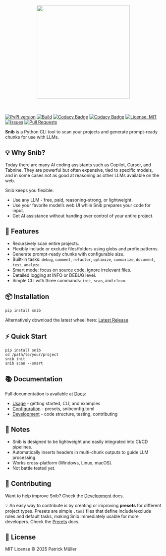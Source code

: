 <h1 align="center">
<img src="https://gist.githubusercontent.com/patmllr/4fa5d1b50a1475c91d8323c75de8a2a2/raw/26ea2b9795a70cf65fc753b5b8eb3ac64f300cc7/snib.svg" width="300">
</h1><br>


[![PyPI version](https://img.shields.io/pypi/v/snib.svg)](https://pypi.org/project/snib/)
[![Build](https://github.com/patmllr/snib/actions/workflows/release.yml/badge.svg)](https://github.com/patmllr/snib/actions/workflows/release.yml)
[![Codacy Badge](https://app.codacy.com/project/badge/Grade/0f5cf59b56334f75a75892804f237677)](https://app.codacy.com/gh/patmllr/snib/dashboard?utm_source=gh&utm_medium=referral&utm_content=&utm_campaign=Badge_grade)
[![Codacy Badge](https://app.codacy.com/project/badge/Coverage/0f5cf59b56334f75a75892804f237677)](https://app.codacy.com/gh/patmllr/snib/dashboard?utm_source=gh&utm_medium=referral&utm_content=&utm_campaign=Badge_coverage)
[![License: MIT](https://img.shields.io/badge/License-MIT-green.svg)](https://opensource.org/licenses/MIT)
[![Issues](https://img.shields.io/github/issues/patmllr/snib)](https://github.com/patmllr/snib/issues)
[![Pull Requests](https://img.shields.io/github/issues-pr/patmllr/snib)](https://github.com/patmllr/snib/pulls)

**Snib** is a Python CLI tool to scan your projects and generate prompt-ready chunks for use with LLMs.

## 💡 Why Snib?

Today there are many AI coding assistants such as Copilot, Cursor, and Tabnine. They are powerful but often expensive, tied to specific models, and in some cases not as good at reasoning as other LLMs available on the web.

Snib keeps you flexible:
- Use any LLM - free, paid, reasoning-strong, or lightweight.  
- Use your favorite model’s web UI while Snib prepares your code for input.
- Get AI assistance without handing over control of your entire project.

## 🚀 Features

- Recursively scan entire projects.  
- Flexibly include or exclude files/folders using globs and prefix patterns.  
- Generate prompt-ready chunks with configurable size.  
- Built-in tasks: `debug`, `comment`, `refactor`, `optimize`, `summarize`, `document`, `test`, `analyze`.  
- Smart mode: focus on source code, ignore irrelevant files.
- Detailed logging at INFO or DEBUG level.  
- Simple CLI with three commands: `init`, `scan`, and `clean`.  

## 📦 Installation 

```bash
pip install snib
```

Alternatively download the latest wheel here: [Latest Release](https://github.com/patmllr/snib/releases/latest)

## ⚡ Quick Start

```text
pip install snib
cd /path/to/your/project
snib init
snib scan --smart
```

## 📚 Documentation

Full documentation is available at [Docs](DOCS-LINK):
- [Usage](USAGE-LINK) - getting started, CLI, and examples
- [Configuration](CONFIGURATION-LINK) - presets, snibconfig.toml
- [Development](DEVELOPMENT-LINK) - code structure, testing, contributing

## 📝 Notes

- Snib is designed to be lightweight and easily integrated into CI/CD pipelines.
- Automatically inserts headers in multi-chunk outputs to guide LLM processing.
- Works cross-platform (Windows, Linux, macOS).
- Not battle tested yet.

## 🤝 Contributing

Want to help improve Snib? Check the [Development](DEVELOPMENT-LINK) docs.

💡 An easy way to contribute is by creating or improving **presets** for different project types. Presets are simple `.toml` files that define include/exclude rules and default tasks, making Snib immediately usable for more developers. Check the [Prerets](PRESETS-LINK) docs.

## 📜 License

MIT License © 2025 Patrick Müller
